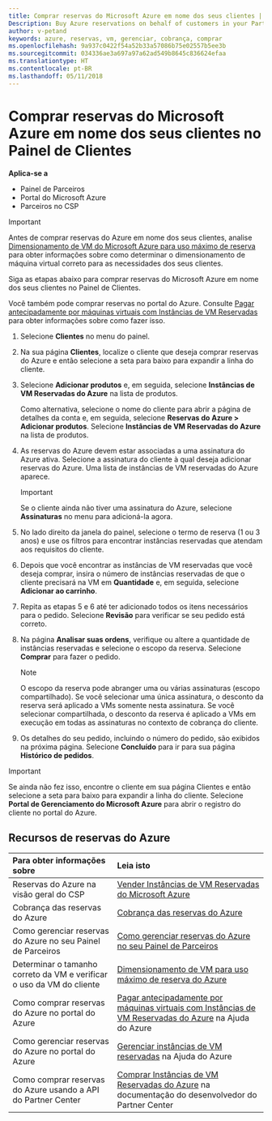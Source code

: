 ```yaml
---
title: Comprar reservas do Microsoft Azure em nome dos seus clientes | Partner Center
Description: Buy Azure reservations on behalf of customers in your Partner Dashboard.
author: v-petand
keywords: azure, reservas, vm, gerenciar, cobrança, comprar
ms.openlocfilehash: 9a937c0422f54a52b33a57086b75e02557b5ee3b
ms.sourcegitcommit: 034336ae3a697a97a62ad549b8645c836624efaa
ms.translationtype: HT
ms.contentlocale: pt-BR
ms.lasthandoff: 05/11/2018
---
```

# <a name="buy-microsoft-azure-reservations-on-behalf-of-your-customers-in-the-partner-dashboard"></a>Comprar reservas do Microsoft Azure em nome dos seus clientes no Painel de Clientes 

**Aplica-se a**

-  Painel de Parceiros
-  Portal do Microsoft Azure
-  Parceiros no CSP

>[!IMPORTANT]
>Antes de comprar reservas do Azure em nome dos seus clientes, analise [Dimensionamento de VM do Microsoft Azure para uso máximo de reserva](azure-usage.md) para obter informações sobre como determinar o dimensionamento de máquina virtual correto para as necessidades dos seus clientes. 

Siga as etapas abaixo para comprar reservas do Microsoft Azure em nome dos seus clientes no Painel de Clientes.

Você também pode comprar reservas no portal do Azure. Consulte [Pagar antecipadamente por máquinas virtuais com Instâncias de VM Reservadas](https://docs.microsoft.com/azure/virtual-machines/windows/prepay-reserved-vm-instances) para obter informações sobre como fazer isso.

1. Selecione **Clientes** no menu do painel.  

2. Na sua página **Clientes**, localize o cliente que deseja comprar reservas do Azure e então selecione a seta para baixo para expandir a linha do cliente.  

3. Selecione **Adicionar produtos** e, em seguida, selecione **Instâncias de VM Reservadas do Azure** na lista de produtos. 

    Como alternativa, selecione o nome do cliente para abrir a página de detalhes da conta e, em seguida, selecione **Reservas do Azure > Adicionar produtos**. Selecione **Instâncias de VM Reservadas do Azure** na lista de produtos. 

4. As reservas do Azure devem estar associadas a uma assinatura do Azure ativa. Selecione a assinatura do cliente à qual deseja adicionar reservas do Azure. Uma lista de instâncias de VM reservadas do Azure aparece. 

    >[!IMPORTANT] 
    >Se o cliente ainda não tiver uma assinatura do Azure, selecione **Assinaturas** no menu para adicioná-la agora. 

5. No lado direito da janela do painel, selecione o termo de reserva (1 ou 3 anos) e use os filtros para encontrar instâncias reservadas que atendam aos requisitos do cliente.  

6. Depois que você encontrar as instâncias de VM reservadas que você deseja comprar, insira o número de instâncias reservadas de que o cliente precisará na VM em **Quantidade** e, em seguida, selecione **Adicionar ao carrinho**.  

7. Repita as etapas 5 e 6 até ter adicionado todos os itens necessários para o pedido. Selecione **Revisão** para verificar se seu pedido está correto.  

8. Na página **Analisar suas ordens**, verifique ou altere a quantidade de instâncias reservadas e selecione o escopo da reserva. Selecione **Comprar** para fazer o pedido. 

    >[!NOTE]
    >O escopo da reserva pode abranger uma ou várias assinaturas (escopo compartilhado). Se você selecionar uma única assinatura, o desconto da reserva será aplicado a VMs somente nesta assinatura. Se você selecionar compartilhada, o desconto da reserva é aplicado a VMs em execução em todas as assinaturas no contexto de cobrança do cliente. 

9. Os detalhes do seu pedido, incluindo o número do pedido, são exibidos na próxima página. Selecione **Concluído** para ir para sua página **Histórico de pedidos**. 

>[!IMPORTANT]
>Se ainda não fez isso, encontre o cliente em sua página Clientes e então selecione a seta para baixo para expandir a linha do cliente. Selecione **Portal de Gerenciamento do Microsoft Azure** para abrir o registro do cliente no portal do Azure.

## <a name="azure-reservations-resources"></a>Recursos de reservas do Azure
|**Para obter informações sobre**   |**Leia isto**    |
|:-----------------------------|:-----------------|
|Reservas do Azure na visão geral do CSP  | [Vender Instâncias de VM Reservadas do Microsoft Azure](azure-reservations.md) |
|Cobrança das reservas do Azure   |[Cobrança das reservas do Azure](azure-reservations-billing.md)   |
|Como gerenciar reservas do Azure no seu Painel de Parceiros | [Como gerenciar reservas do Azure no seu Painel de Parceiros](azure-reservations-manage.md)
|Determinar o tamanho correto da VM e verificar o uso da VM do cliente   |[Dimensionamento de VM para uso máximo de reserva do Azure](azure-usage.md)   |
|Como comprar reservas do Azure no portal do Azure | [Pagar antecipadamente por máquinas virtuais com Instâncias de VM Reservadas do Azure](https://docs.microsoft.com/azure/virtual-machines/windows/prepay-reserved-vm-instances) na Ajuda do Azure |
|Como gerenciar reservas do Azure no portal do Azure   |[Gerenciar instâncias de VM reservadas](https://docs.microsoft.com/azure/billing/billing-manage-reserved-vm-instance) na Ajuda do Azure  |
|Como comprar reservas do Azure usando a API do Partner Center | [Comprar Instâncias de VM Reservadas do Azure](https://docs.microsoft.com/partner-center/develop/purchase-azure-reserved-vm-instances) na documentação do desenvolvedor do Partner Center

 


 
